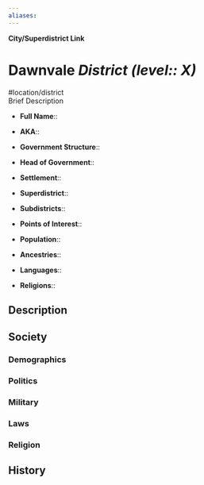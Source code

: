 ```yaml
---
aliases: 
---
```

**City/Superdistrict Link**
# Dawnvale *District (level:: X)*
#location/district  
Brief Description

- **Full Name**:: 
- **AKA**:: 
- **Government Structure**:: 
- **Head of Government**:: 

- **Settlement**:: 
- **Superdistrict**:: 
- **Subdistricts**:: 
- **Points of Interest**:: 

- **Population**:: 
- **Ancestries**:: 
- **Languages**:: 
- **Religions**:: 

## Description

## Society
### Demographics

### Politics

### Military

### Laws

### Religion

## History